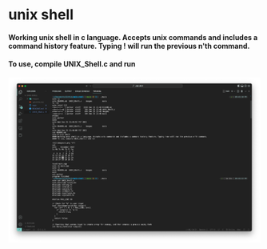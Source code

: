 # unix shell
#### Working unix shell in c language. Accepts unix commands and includes a command history feature. Typing !<n> will run the previous n'th command. 
#### To use, compile UNIX_Shell.c and run

![1](images/1.png "1")
